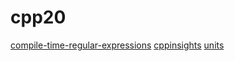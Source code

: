 # cpp20

[compile-time-regular-expressions](https://github.com/hanickadot/compile-time-regular-expressions)
[cppinsights](https://github.com/andreasfertig/cppinsights)
[units](https://github.com/mpusz/units)
